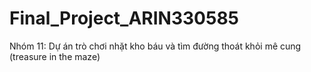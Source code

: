 # Final_Project_ARIN330585
Nhóm 11: Dự án trò chơi nhặt kho báu và tìm đường thoát khỏi mê cung (treasure in the maze) 
